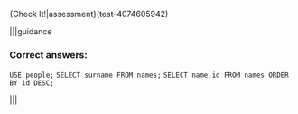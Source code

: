 {Check It!|assessment}(test-4074605942)

|||guidance
### Correct answers:

`USE people;`
`SELECT surname FROM names;`
`SELECT name,id FROM names ORDER BY id DESC;`

|||
